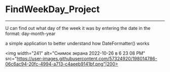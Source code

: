 # FindWeekDay_Project
___
U can find out what day of the week it was by entering the date in the format: day-month-year

a simple application to better understand how DateFormatter() works

<img width="241" alt="Снимок экрана 2022-10-26 в 6 23 08 PM" src="https://user-images.githubusercontent.com/57324920/198014786-06c6ac94-20fc-4994-a713-c4aeeb9141bf.png"|200>
